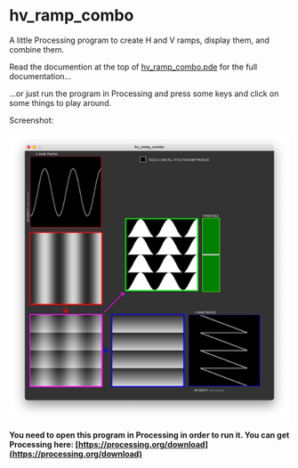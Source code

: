 
# hv_ramp_combo

A little Processing program to create H and V ramps, display them, and combine them.

Read the documention at the top of [hv_ramp_combo.pde](hv_ramp_combo.pde) for the full documentation...

...or just run the program in Processing and press some keys and click on some things to play around.

Screenshot:

![Screenshot](screenshot.jpg)

**You need to open this program in Processing in order to run it. You can get Processing here: [https://processing.org/download](https://processing.org/download)**

